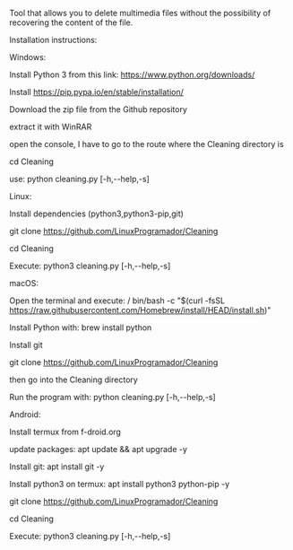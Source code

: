 Tool that allows you to delete multimedia files without the possibility of recovering the content of the file. 

Installation instructions:

Windows:

  Install Python 3 from this link: https://www.python.org/downloads/

  Install https://pip.pypa.io/en/stable/installation/
  
  Download the zip file from the Github repository 

  extract it with WinRAR 

  open the console, I have to go to the route where the Cleaning directory is

  cd Cleaning
 
  use: python cleaning.py [-h,--help,-s]


Linux:
 
  Install dependencies (python3,python3-pip,git)

  git clone https://github.com/LinuxProgramador/Cleaning

  cd Cleaning
 
  Execute: python3 cleaning.py [-h,--help,-s]



macOS:

  Open the terminal and execute: / bin/bash -c "$(curl -fsSL https://raw.githubusercontent.com/Homebrew/install/HEAD/install.sh)"
  
  Install Python with: brew install python

  Install git 
  
  git clone https://github.com/LinuxProgramador/Cleaning

  then go into the Cleaning directory
  
  Run the program with: python cleaning.py [-h,--help,-s]



Android:

 Install termux from f-droid.org
 
 update packages:  apt update && apt upgrade -y

 Install git: apt install git -y

 Install python3 on termux: apt install python3 python-pip -y

 git clone https://github.com/LinuxProgramador/Cleaning

 cd Cleaning
 
 Execute: python3 cleaning.py [-h,--help,-s]
  
